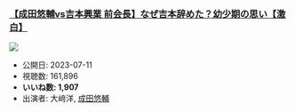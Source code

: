### [【成田悠輔vs吉本興業 前会長】なぜ吉本辞めた？幼少期の思い【激白】](https://www.youtube.com/watch?v=gzdcRCm7la4)
[![](https://img.youtube.com/vi/gzdcRCm7la4/sddefault.jpg)](https://www.youtube.com/watch?v=gzdcRCm7la4)
-   公開日: 2023-07-11
-   視聴数: 161,896
-   **いいね数: 1,907**
-   出演者: 大﨑洋, [成田悠輔](/rehacq_fan/people/成田悠輔 "wikilink")
